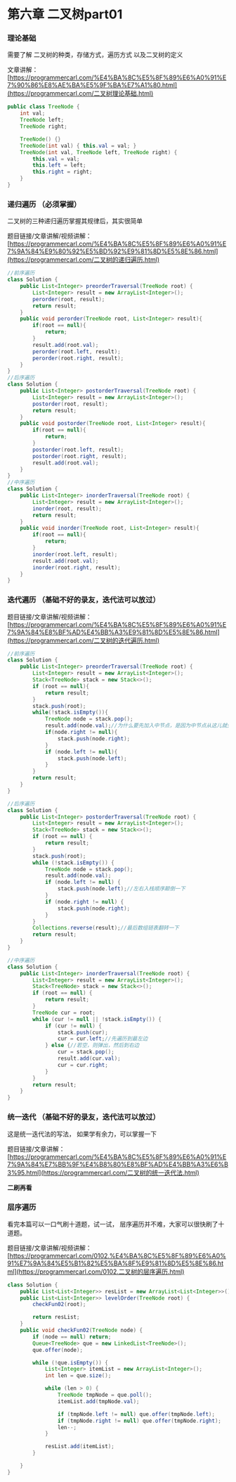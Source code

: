 # **第六章** **二叉树**part01

### **理论基础** 

需要了解 二叉树的种类，存储方式，遍历方式 以及二叉树的定义 

文章讲解：[https://programmercarl.com/%E4%BA%8C%E5%8F%89%E6%A0%91%E7%90%86%E8%AE%BA%E5%9F%BA%E7%A1%80.html](https://programmercarl.com/二叉树理论基础.html)  

```java
public class TreeNode {
    int val;
    TreeNode left;
    TreeNode right;

    TreeNode() {}
    TreeNode(int val) { this.val = val; }
    TreeNode(int val, TreeNode left, TreeNode right) {
        this.val = val;
        this.left = left;
        this.right = right;
    }
}
```



###  **递归遍历 （必须掌握）**

二叉树的三种递归遍历掌握其规律后，其实很简单 

题目链接/文章讲解/视频讲解：[https://programmercarl.com/%E4%BA%8C%E5%8F%89%E6%A0%91%E7%9A%84%E9%80%92%E5%BD%92%E9%81%8D%E5%8E%86.html](https://programmercarl.com/二叉树的递归遍历.html)

```java
//前序遍历
class Solution {
    public List<Integer> preorderTraversal(TreeNode root) {
        List<Integer> result = new ArrayList<Integer>();
        perorder(root, result);
        return result;
    }
    public void perorder(TreeNode root, List<Integer> result){
        if(root == null){
            return;
        }
        result.add(root.val);
        perorder(root.left, result);
        perorder(root.right, result);
    }
}
//后序遍历
class Solution {
    public List<Integer> postorderTraversal(TreeNode root) {
        List<Integer> result = new ArrayList<Integer>();
        postorder(root, result);
        return result;
    }
    public void postorder(TreeNode root, List<Integer> result){
        if(root == null){
            return;
        }
        postorder(root.left, result);
        postorder(root.right, result);
        result.add(root.val);
    }
}
//中序遍历
class Solution {
    public List<Integer> inorderTraversal(TreeNode root) {
        List<Integer> result = new ArrayList<Integer>();
        inorder(root, result);
        return result;
    }
    public void inorder(TreeNode root, List<Integer> result){
        if(root == null){
            return;
        }
        inorder(root.left, result);
        result.add(root.val);
        inorder(root.right, result);       
    }
}
```



### **迭代遍历 （基础不好的录友，迭代法可以放过）**

题目链接/文章讲解/视频讲解：[https://programmercarl.com/%E4%BA%8C%E5%8F%89%E6%A0%91%E7%9A%84%E8%BF%AD%E4%BB%A3%E9%81%8D%E5%8E%86.html](https://programmercarl.com/二叉树的迭代遍历.html)

```java
//前序遍历
class Solution {
    public List<Integer> preorderTraversal(TreeNode root) {
        List<Integer> result = new ArrayList<Integer>();
        Stack<TreeNode> stack = new Stack<>();
        if (root == null){
            return result;
        }
        stack.push(root);
        while(!stack.isEmpty()){
            TreeNode node = stack.pop();
            result.add(node.val);//为什么要先加入中节点，是因为中节点从这儿就先弹出来了
            if(node.right != null){
                stack.push(node.right);
            }
            if (node.left != null){
                stack.push(node.left);
            }
        }
        return result;
    }
}

//后序遍历
class Solution {
    public List<Integer> postorderTraversal(TreeNode root) {
        List<Integer> result = new ArrayList<Integer>();
        Stack<TreeNode> stack = new Stack<>();
        if (root == null) {
            return result;
        }
        stack.push(root);
        while (!stack.isEmpty()) {
            TreeNode node = stack.pop();
            result.add(node.val);
            if (node.left != null) {
                stack.push(node.left);//左右入栈顺序颠倒一下
            }
            if (node.right != null) {
                stack.push(node.right);
            }
        }
        Collections.reverse(result);//最后数组链表翻转一下
        return result;
    }
}

//中序遍历
class Solution {
    public List<Integer> inorderTraversal(TreeNode root) {
        List<Integer> result = new ArrayList<Integer>();
        Stack<TreeNode> stack = new Stack<>();
        if (root == null) {
            return result;
        }
        TreeNode cur = root;
        while (cur != null || !stack.isEmpty()) {
            if (cur != null) {
                stack.push(cur);
                cur = cur.left;//先遍历到最左边
            } else {//若空，则弹出，然后到右边
                cur = stack.pop();
                result.add(cur.val);
                cur = cur.right;
            }
        }
        return result;
    }
}
```



### **统一迭代   （基础不好的录友，迭代法可以放过）**

这是统一迭代法的写法， 如果学有余力，可以掌握一下

题目链接/文章讲解：[https://programmercarl.com/%E4%BA%8C%E5%8F%89%E6%A0%91%E7%9A%84%E7%BB%9F%E4%B8%80%E8%BF%AD%E4%BB%A3%E6%B3%95.html](https://programmercarl.com/二叉树的统一迭代法.html) 

**二刷再看**

### **层序遍历** 

看完本篇可以一口气刷十道题，试一试， 层序遍历并不难，大家可以很快刷了十道题。

题目链接/文章讲解/视频讲解：[https://programmercarl.com/0102.%E4%BA%8C%E5%8F%89%E6%A0%91%E7%9A%84%E5%B1%82%E5%BA%8F%E9%81%8D%E5%8E%86.html](https://programmercarl.com/0102.二叉树的层序遍历.html)

```java
class Solution {
    public List<List<Integer>> resList = new ArrayList<List<Integer>>();
    public List<List<Integer>> levelOrder(TreeNode root) {
        checkFun02(root);

        return resList;
    }
	public void checkFun02(TreeNode node) {
        if (node == null) return;
        Queue<TreeNode> que = new LinkedList<TreeNode>();
        que.offer(node);

        while (!que.isEmpty()) {
            List<Integer> itemList = new ArrayList<Integer>();
            int len = que.size();

            while (len > 0) {
                TreeNode tmpNode = que.poll();
                itemList.add(tmpNode.val);

                if (tmpNode.left != null) que.offer(tmpNode.left);
                if (tmpNode.right != null) que.offer(tmpNode.right);
                len--;
            }

            resList.add(itemList);
        }

    }
}
```

